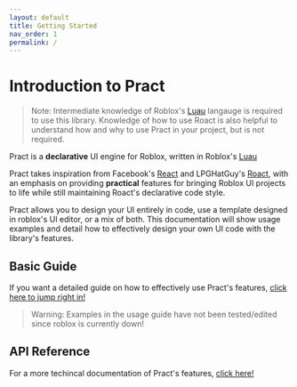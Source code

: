 ```yaml
---
layout: default
title: Getting Started
nav_order: 1
permalink: /
---
```


# Introduction to Pract

> Note: Intermediate knowledge of Roblox's [Luau](https://luau-lang.org/) langauge is required to use this library. Knowledge of how to use Roact is also helpful to understand how and why to use Pract in your project, but is not required.

Pract is a **declarative** UI engine for Roblox, written in Roblox's [Luau](https://luau-lang.org/)

Pract takes inspiration from Facebook's [React](https://reactjs.org/) and LPGHatGuy's [Roact](https://github.com/Roblox/roact), with an emphasis on providing **practical** features for bringing Roblox UI projects to life while still maintaining Roact's declarative code style.

Pract allows you to design your UI entirely in code, use a template designed in roblox's UI editor, or a mix of both. This documentation will show usage examples and detail how to effectively design your own UI code with the library's features.

## Basic Guide 

If you want a detailed guide on how to effectively use Pract's features, [click here to jump right in!](installation)

> Warning: Examples in the usage guide have not been tested/edited since roblox is currently down!

## API Reference

For a more techincal documentation of Pract's features, [click here!](api)